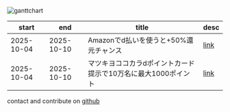 
![ganttchart](https://usop4.github.io/pokanpo/ganttchart.png)

|start     |end       |title|desc|
|----------|----------|-----|----|
|2025-10-04|2025-10-10|Amazonでd払いを使うと+50%還元チャンス|[link](https://service.smt.docomo.ne.jp/keitai_payment/campaign/ws_NT25001CM1ST3042_2510/)|
|2025-10-04|2025-10-10|マツキヨココカラdポイントカード提示で10万名に最大1000ポイント|[link](https://dpoint.docomo.ne.jp/cp_7/matsukiyo_250801_6541/index.html)|

contact and contribute on [github](https://github.com/usop4/pokanpo)
